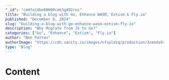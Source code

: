 ```yaml
---
"_id": "cm4fo14be00000cmk3gd92rnc"
title: "Building a blog with Go, Enhance WASM, Extism & Fly.io"
published: "December 8, 2024"
slug: "building-a-blog-with-go-enhance-wasm-extism-fly-io"
description: "Why Migrate from JS to Go?"
categories: ["Go", "Enhance", "Extism", "Fly.io"]
author: "Ben Patton"
authorImage: "https://cdn.sanity.io/images/nfspldzq/production/3ceeda54221c7c0614ecc51f955c7be39a1da34e-512x512.jpg"
type: "Blog"
---
```


# Content
